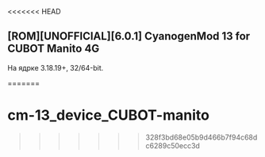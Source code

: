 <<<<<<< HEAD
## [ROM][UNOFFICIAL][6.0.1] CyanogenMod 13 for CUBOT Manito 4G ##

На ядрке 3.18.19+, 32/64-bit.


=======
# cm-13_device_CUBOT-manito
>>>>>>> 328f3bd68e05b9d466b7f94c68dc6289c50ecc3d
